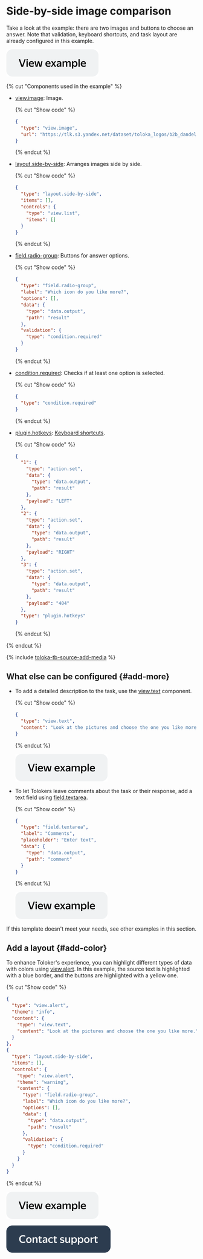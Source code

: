 # Side-by-side image comparison

Take a look at the example: there are two images and buttons to choose an answer. Note that validation, keyboard shortcuts, and task layout are already configured in this example.

[![](../_images/buttons/view-example.svg)](https://ya.cc/t/tDog1HS73TUM4B)

{% cut "Components used in the example" %}

- [view.image](../reference/view.image.md): Image.

  {% cut "Show code" %}

  ```json
  {
    "type": "view.image",
    "url": "https://tlk.s3.yandex.net/dataset/toloka_logos/b2b_dandelion_icon.png"
  }
  ```

  {% endcut %}

- [layout.side-by-side](../reference/layout.side-by-side.md): Arranges images side by side.

  {% cut "Show code" %}

  ```json
  {
    "type": "layout.side-by-side",
    "items": [],
    "controls": {
      "type": "view.list",
      "items": []
    }
  }
  ```

  {% endcut %}

- [field.radio-group](../reference/field.radio-group.md): Buttons for answer options.

  {% cut "Show code" %}

  ```json
  {
    "type": "field.radio-group",
    "label": "Which icon do you like more?",
    "options": [],
    "data": {
      "type": "data.output",
      "path": "result"
    },
    "validation": {
      "type": "condition.required"
    }
  }
  ```

  {% endcut %}

- [condition.required](../reference/condition.required.md): Checks if at least one option is selected.

  {% cut "Show code" %}

  ```json
  {
    "type": "condition.required"
  }
  ```

  {% endcut %}

- [plugin.hotkeys](../reference/plugin.hotkeys.md): [Keyboard shortcuts](../best-practices/hotkeys.md).

  {% cut "Show code" %}

  ```json
  {
    "1": {
      "type": "action.set",
      "data": {
        "type": "data.output",
        "path": "result"
      },
      "payload": "LEFT"
    },
    "2": {
      "type": "action.set",
      "data": {
        "type": "data.output",
        "path": "result"
      },
      "payload": "RIGHT"
    },
    "3": {
      "type": "action.set",
      "data": {
        "type": "data.output",
        "path": "result"
      },
      "payload": "404"
    },
    "type": "plugin.hotkeys"
  }
  ```

  {% endcut %}

{% endcut %}

{% include [toloka-tb-source-add-media](../_includes/toloka-tb-source/id-toloka-tb-source/add-media.md) %}

## What else can be configured {#add-more}

- To add a detailed description to the task, use the [view.text](../reference/view.text.md) component.

  {% cut "Show code" %}

  ```json
  {
    "type": "view.text",
    "content": "Look at the pictures and choose the one you like more."
  }
  ```

  {% endcut %}

  [![](../_images/buttons/view-example.svg)](https://ya.cc/t/EosbIOF23TUN3V)

- To let Tolokers leave comments about the task or their response, add a text field using [field.textarea](../reference/field.textarea.md).

  {% cut "Show code" %}

  ```json
  {
    "type": "field.textarea",
    "label": "Comments",
    "placeholder": "Enter text",
    "data": {
      "type": "data.output",
      "path": "comment"
    }
  }
  ```

  {% endcut %}

  [![](../_images/buttons/view-example.svg)](https://ya.cc/t/IP_OifxG3TUbMm)

If this template doesn't meet your needs, see other examples in this section.

## Add a layout {#add-color}

To enhance Toloker's experience, you can highlight different types of data with colors using [view.alert](../reference/view.alert.md). In this example, the source text is highlighted with a blue border, and the buttons are highlighted with a yellow one.

  {% cut "Show code" %}

  ```json
  {
    "type": "view.alert",
    "theme": "info",
    "content": {
      "type": "view.text",
      "content": "Look at the pictures and choose the one you like more."
    }
  },
  {
    "type": "layout.side-by-side",
    "items": [],
    "controls": {
      "type": "view.alert",
      "theme": "warning",
      "content": {
        "type": "field.radio-group",
        "label": "Which icon do you like more?",
        "options": [],
        "data": {
          "type": "data.output",
          "path": "result"
        },
        "validation": {
          "type": "condition.required"
        }
      }
    }
  }
  ```

  {% endcut %}

  [![](../_images/buttons/view-example.svg)](https://ya.cc/t/jHaQHSZk3TUZcW)

[![image](../_images/buttons/contact-support.svg)](../concepts/support.md)